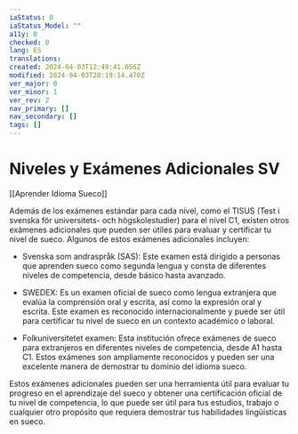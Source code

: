 ```yaml
---
iaStatus: 0
iaStatus_Model: ""
a11y: 0
checked: 0
lang: ES
translations: 
created: 2024-04-03T12:49:41.656Z
modified: 2024-04-03T20:19:14.470Z
ver_major: 0
ver_minor: 1
ver_rev: 2
nav_primary: []
nav_secondary: []
tags: []
---
```

# Niveles y Exámenes Adicionales SV

[[Aprender Idioma Sueco]]


Además de los exámenes estándar para cada nivel, como el TISUS (Test i svenska för universitets- och högskolestudier) para el nivel C1, existen otros exámenes adicionales que pueden ser útiles para evaluar y certificar tu nivel de sueco. Algunos de estos exámenes adicionales incluyen:

- Svenska som andraspråk (SAS): Este examen está dirigido a personas que aprenden sueco como segunda lengua y consta de diferentes niveles de competencia, desde básico hasta avanzado.

- SWEDEX: Es un examen oficial de sueco como lengua extranjera que evalúa la comprensión oral y escrita, así como la expresión oral y escrita. Este examen es reconocido internacionalmente y puede ser útil para certificar tu nivel de sueco en un contexto académico o laboral.

- Folkuniversitetet examen: Esta institución ofrece exámenes de sueco para extranjeros en diferentes niveles de competencia, desde A1 hasta C1. Estos exámenes son ampliamente reconocidos y pueden ser una excelente manera de demostrar tu dominio del idioma sueco.

Estos exámenes adicionales pueden ser una herramienta útil para evaluar tu progreso en el aprendizaje del sueco y obtener una certificación oficial de tu nivel de competencia, lo que puede ser útil para tus estudios, trabajo o cualquier otro propósito que requiera demostrar tus habilidades lingüísticas en sueco.
